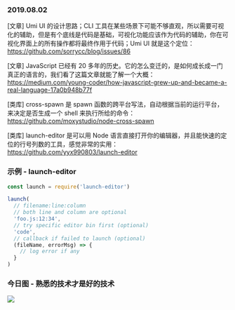 ### 2019.08.02

[文章] Umi UI 的设计思路；CLI 工具在某些场景下可能不够直观，所以需要可视化的辅助，但是有个底线是代码是基础，可视化功能应该作为代码的辅助，你在可视化界面上的所有操作都将最终作用于代码；Umi UI 就是这个定位：<https://github.com/sorrycc/blog/issues/86>

[文章] JavaScript 已经有 20 多年的历史。它的怎么变迁的，是如何成长成一门真正的语言的，我们看了这篇文章就能了解一个大概：<https://medium.com/young-coder/how-javascript-grew-up-and-became-a-real-language-17a0b948b77f>

[类库] cross-spawn 是 spawn 函数的跨平台写法，自动根据当前的运行平台，来决定是否生成一个 shell 来执行所给的命令：<https://github.com/moxystudio/node-cross-spawn>

[类库] launch-editor 是可以用 Node 语言直接打开你的编辑器，并且能快速的定位的行号列数的工具，感觉非常的实用：<https://github.com/yyx990803/launch-editor>

### 示例 - launch-editor
```js
const launch = require('launch-editor')

launch(
  // filename:line:column
  // both line and column are optional
  'foo.js:12:34',
  // try specific editor bin first (optional)
  'code',
  // callback if failed to launch (optional)
  (fileName, errorMsg) => {
    // log error if any
  }
)
```

### 今日图 - 熟悉的技术才是好的技术
![](http://qn.40zhe.com/16cdae2fdb424ca0)
